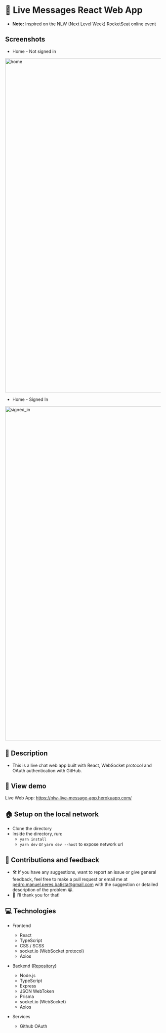 # 🚀 Live Messages React Web App

  - **Note:** Inspired on the NLW (Next Level Week) RocketSeat online event

## Screenshots

  - Home - Not signed in
  <img width="1080" alt="home" src="https://user-images.githubusercontent.com/54741310/141704177-b0ef760c-5eb0-4a24-85d9-5113e3fb4f05.png">

  - Home - Signed In
  <img width="1080" alt="signed_in" src="https://user-images.githubusercontent.com/54741310/141704186-1fa00c4e-953d-4077-be23-093649f587dd.png">

## 📜 Description

- This is a live chat web app built with React, WebSocket protocol and OAuth authentication with GitHub.

## 📡 View demo

  Live Web App: https://nlw-live-message-app.herokuapp.com/
  
## 🏠 Setup on the local network

- Clone the directory
- Inside the directory, run:
  - `yarn install`
  - `yarn dev` or `yarn dev --host` to expose network url

## 🤝 Contributions and feedback

  - 🛠️ If you have any suggestions, want to report an issue or give general feedback, feel free to make a pull request or email me at pedro.manuel.peres.batista@gmail.com with the suggestion or detailed description of the problem 😀.
  - 🙌 I'll thank you for that!

## 💻 Technologies

- Frontend
  - React
  - TypeScript
  - CSS / SCSS
  - socket.io (WebSocket protocol)
  - Axios

- Backend ([Repository](https://github.com/pedro742k2/nlw-node))
  - Node.js
  - TypeScript
  - Express
  - JSON WebToken
  - Prisma
  - socket.io (WebSocket)
  - Axios

- Services
  - Github OAuth
